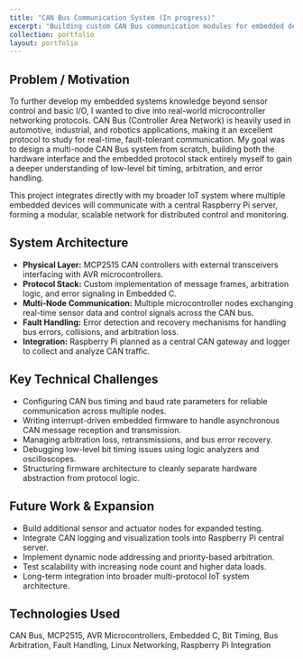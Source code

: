 ```yaml
---
title: "CAN Bus Communication System (In progress)"
excerpt: "Building custom CAN Bus communication modules for embedded devices."
collection: portfolio
layout: portfolio
---
```


## Problem / Motivation

To further develop my embedded systems knowledge beyond sensor control and basic I/O, I wanted to dive into real-world microcontroller networking protocols. CAN Bus (Controller Area Network) is heavily used in automotive, industrial, and robotics applications, making it an excellent protocol to study for real-time, fault-tolerant communication. My goal was to design a multi-node CAN Bus system from scratch, building both the hardware interface and the embedded protocol stack entirely myself to gain a deeper understanding of low-level bit timing, arbitration, and error handling.

This project integrates directly with my broader IoT system where multiple embedded devices will communicate with a central Raspberry Pi server, forming a modular, scalable network for distributed control and monitoring.

## System Architecture

- **Physical Layer:** MCP2515 CAN controllers with external transceivers interfacing with AVR microcontrollers.
- **Protocol Stack:** Custom implementation of message frames, arbitration logic, and error signaling in Embedded C.
- **Multi-Node Communication:** Multiple microcontroller nodes exchanging real-time sensor data and control signals across the CAN bus.
- **Fault Handling:** Error detection and recovery mechanisms for handling bus errors, collisions, and arbitration loss.
- **Integration:** Raspberry Pi planned as a central CAN gateway and logger to collect and analyze CAN traffic.

## Key Technical Challenges

- Configuring CAN bus timing and baud rate parameters for reliable communication across multiple nodes.
- Writing interrupt-driven embedded firmware to handle asynchronous CAN message reception and transmission.
- Managing arbitration loss, retransmissions, and bus error recovery.
- Debugging low-level bit timing issues using logic analyzers and oscilloscopes.
- Structuring firmware architecture to cleanly separate hardware abstraction from protocol logic.

## Future Work & Expansion

- Build additional sensor and actuator nodes for expanded testing.
- Integrate CAN logging and visualization tools into Raspberry Pi central server.
- Implement dynamic node addressing and priority-based arbitration.
- Test scalability with increasing node count and higher data loads.
- Long-term integration into broader multi-protocol IoT system architecture.

## Technologies Used

CAN Bus, MCP2515, AVR Microcontrollers, Embedded C, Bit Timing, Bus Arbitration, Fault Handling, Linux Networking, Raspberry Pi Integration

